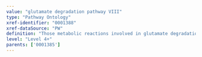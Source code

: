 ```yaml
---
value: "glutamate degradation pathway VIII"
type: "Pathway Ontology"
xref-identifier: "0001388"
xref-dataSource: "PW"
definition: "Those metabolic reactions involved in glutamate degradation pathway VIII, a fermentation pathway of glutamate degradation. It is a methylaspartate pathway and a major route of glutamate fermentation, together with degradation pathway VI and VII."
level: "Level 4+"
parents: ['0001385']
---
```

